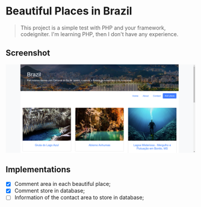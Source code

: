# Beautiful Places in Brazil

> This project is a simple test with PHP and your framework, codeigniter. I'm learning PHP, then I don't have any experience.

## Screenshot
![home page](./assets/images/home.png)


## Implementations
- [X] Comment area in each beautiful place;
- [X] Comment store in database;
- [ ] Information of the contact area to store in database;
